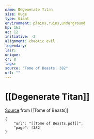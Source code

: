 ```yaml
---
name: Degenerate Titan
size: Huge
type: Giant
environment: plains,ruins,underground
hp: 161
ac: 12
initiative: -2
alignment: chaotic evil
legendary: 
lair: 
unique: 
cr: 8
tags: 
source: "Tome of Beasts: 382"
url: ""
---
```

# [[Degenerate Titan]]

[Source](zotero://open-pdf/library/items/ULEQWHJM?page=382) from [[Tome of Beasts]]

```pdf
{
	"url": "[[Tome of Beasts.pdf]]",
	"page": [382]
}
```

